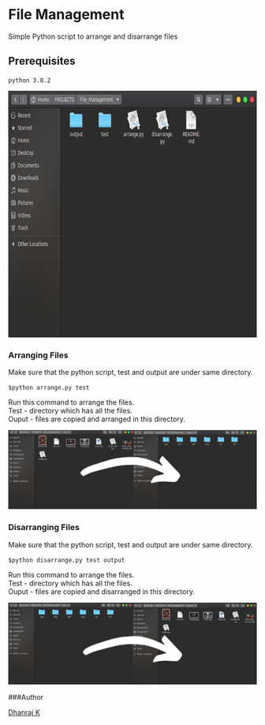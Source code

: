 # File Management

Simple Python script to arrange and disarrange files

## Prerequisites

```
python 3.8.2
```
<img src= "images/main.png"  height = '500'>


### Arranging Files

Make sure that the python script, test and output are under same directory. 

```
$python arrange.py test
```
Run this command to arrange the files.  
Test - directory which has all the files.  
Ouput - files are copied and arranged in this directory.


<img src= "images/arrange.png" >


### Disarranging Files


Make sure that the python script, test and output are under same directory. 

```
$python disarrange.py test output
```
Run this command to arrange the files.  
Test - directory which has all the files.  
Ouput - files are copied and disarranged in this directory.

<img src= "images/disarrange.png" >


###Author

  [Dhanraj K](https://github.com/DH4NRAJ)
